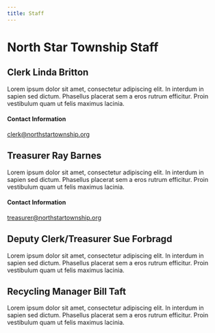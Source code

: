```yaml
---
title: Staff
---
```


# North Star Township Staff

## Clerk Linda Britton
Lorem ipsum dolor sit amet, consectetur adipiscing elit. In interdum in sapien sed dictum. Phasellus placerat sem a eros rutrum efficitur. Proin vestibulum quam ut felis maximus lacinia. 
#### Contact Information
[clerk@northstartownship.org](mailto:clerk@northstartownship.org)

## Treasurer Ray Barnes
Lorem ipsum dolor sit amet, consectetur adipiscing elit. In interdum in sapien sed dictum. Phasellus placerat sem a eros rutrum efficitur. Proin vestibulum quam ut felis maximus lacinia. 
#### Contact Information
[treasurer@northstartownship.org](mailto:treasurer@northstartownship.org)

## Deputy Clerk/Treasurer Sue Forbragd
Lorem ipsum dolor sit amet, consectetur adipiscing elit. In interdum in sapien sed dictum. Phasellus placerat sem a eros rutrum efficitur. Proin vestibulum quam ut felis maximus lacinia. 

## Recycling Manager Bill Taft
Lorem ipsum dolor sit amet, consectetur adipiscing elit. In interdum in sapien sed dictum. Phasellus placerat sem a eros rutrum efficitur. Proin vestibulum quam ut felis maximus lacinia. 

